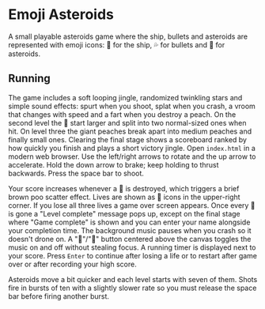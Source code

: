 # Emoji Asteroids

A small playable asteroids game where the ship, bullets and asteroids are represented with emoji icons: 🍆 for the ship, 💦 for bullets and 🍑 for asteroids.

## Running

The game includes a soft looping jingle, randomized twinkling stars and simple
sound effects: spurt when you shoot, splat when you crash, a vroom that changes
with speed and a fart when you destroy a peach. On the second level the 🍑 start
larger and split into two normal-sized ones when hit. On level three the giant
peaches break apart into medium peaches and finally small ones. Clearing the
final stage shows a scoreboard ranked by how quickly you finish and plays a
short victory jingle.
Open `index.html` in a modern web browser. Use the left/right arrows to rotate
and the up arrow to accelerate. Hold the down arrow to brake; keep holding to
thrust backwards. Press the space bar to shoot.

Your score increases whenever a 🍑 is destroyed, which triggers a brief brown poo
scatter effect. Lives are shown as 🍆 icons in the upper-right corner. If you lose
all three lives a game over screen appears. Once every 🍑 is gone a "Level
complete" message pops up, except on the final stage where "Game complete" is
shown and you can enter your name alongside your completion time. The background
music pauses when you crash so it doesn't drone on. A "🔕"/"🔔" button centered
above the canvas toggles the music on and off without stealing focus. A running
timer is displayed next to your score.
Press `Enter` to continue after losing a life or to restart after game over or
after recording your high score.

Asteroids move a bit quicker and each level starts with seven of them. Shots fire
in bursts of ten with a slightly slower rate so you must release the space bar
before firing another burst.
